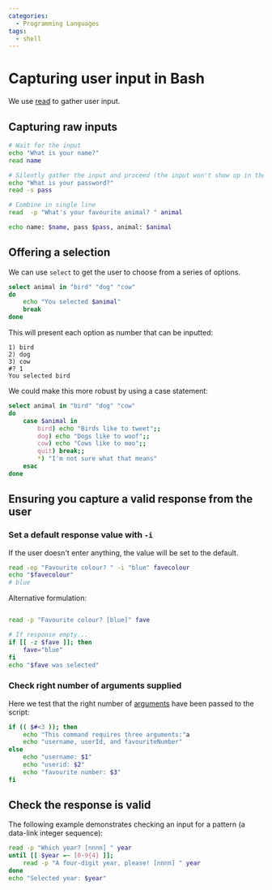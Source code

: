 ```yaml
---
categories:
  - Programming Languages
tags:
  - shell
---
```


# Capturing user input in Bash

We use [read](/Programming_Languages/Shell/Read.md) to gather user input.

## Capturing raw inputs

```bash
# Wait for the input
echo "What is your name?"
read name

# Silently gather the input and proceed (the input won't show up in the terminal)
echo "What is your password?"
read -s pass

# Combine in single line
read  -p "What's your favourite animal? " animal

echo name: $name, pass $pass, animal: $animal
```

## Offering a selection

We can use `select` to get the user to choose from a series of options.

```sh
select animal in "bird" "dog" "cow"
do
    echo "You selected $animal"
    break
done
```

This will present each option as number that can be inputted:

```
1) bird
2) dog
3) cow
#? 1
You selected bird
```

We could make this more robust by using a case statement:

```sh
select animal in "bird" "dog" "cow"
do
    case $animal in
        bird) echo "Birds like to tweet";;
        dog) echo "Dogs like to woof";;
        cow) echo "Cows like to moo";;
        quit) break;;
        *) "I'm not sure what that means"
    esac
done
```

## Ensuring you capture a valid response from the user

### Set a default response value with `-i`

If the user doesn't enter anything, the value will be set to the default.

```sh
read -ep "Favourite colour? " -i "blue" favecolour
echo "$favecolour"
# blue
```

Alternative formulation:

```sh

read -p "Favourite colour? [blue]" fave

# If response empty...
if [[ -z $fave ]]; then
    fave="blue"
fi
echo "$fave was selected"
```

### Check right number of arguments supplied

Here we test that the right number of
[arguments](/Programming_Languages/Shell/Passing_arguments_and_options_to_Bash_scripts.md)
have been passed to the script:

```sh
if (( $#<3 )); then
    echo "This command requires three arguments:"a
    echo "username, userId, and favouriteNumber"
else
    echo "username: $1"
    echo "userid: $2"
    echo "favourite number: $3"
fi
```

## Check the response is valid

The following example demonstrates checking an input for a pattern (a data-link
integer sequence):

```sh
read -p "Which year? [nnnn] " year
until [[ $year =~ [0-9{4} ]];
    read -p "A four-digit year, please! [nnnn] " year
done
echo "Selected year: $year"

```
